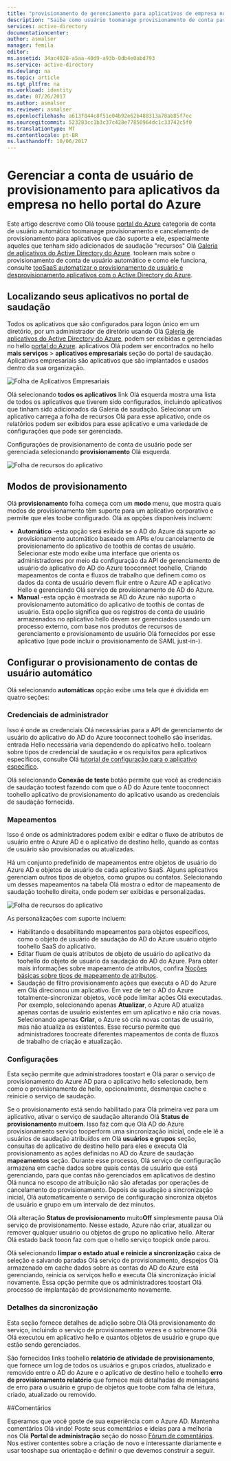 ```yaml
---
title: "provisionamento de gerenciamento para aplicativos de empresa no Active Directory do Azure de saudação do aaaUser | Microsoft Docs"
description: "Saiba como usuário toomanage provisionamento de conta para aplicativos de empresa usando Olá Active Directory do Azure"
services: active-directory
documentationcenter: 
author: asmalser
manager: femila
editor: 
ms.assetid: 34ac4028-a5aa-40d9-a93b-0db4e0abd793
ms.service: active-directory
ms.devlang: na
ms.topic: article
ms.tgt_pltfrm: na
ms.workload: identity
ms.date: 07/26/2017
ms.author: asmalser
ms.reviewer: asmalser
ms.openlocfilehash: a613f844c8f51e04b92e62b488313a78ab85f7ec
ms.sourcegitcommit: 523283cc1b3c37c428e77850964dc1c33742c5f0
ms.translationtype: MT
ms.contentlocale: pt-BR
ms.lasthandoff: 10/06/2017
---
```

# <a name="managing-user-account-provisioning-for-enterprise-apps-in-hello-azure-portal"></a>Gerenciar a conta de usuário de provisionamento para aplicativos da empresa no hello portal do Azure
Este artigo descreve como Olá toouse [portal do Azure](https://portal.azure.com) categoria de conta de usuário automático toomanage provisionamento e cancelamento de provisionamento para aplicativos que dão suporte a ele, especialmente aqueles que tenham sido adicionados de saudação "recursos" Olá [Galeria de aplicativos do Active Directory do Azure](active-directory-appssoaccess-whatis.md#get-started-with-the-azure-ad-application-gallery). toolearn mais sobre o provisionamento de conta de usuário automático e como ele funciona, consulte [tooSaaS automatizar o provisionamento de usuário e desprovisionamento aplicativos com o Active Directory do Azure](active-directory-saas-app-provisioning.md).

## <a name="finding-your-apps-in-hello-portal"></a>Localizando seus aplicativos no portal de saudação
Todos os aplicativos que são configurados para logon único em um diretório, por um administrador de diretório usando Olá [Galeria de aplicativos do Active Directory do Azure](active-directory-appssoaccess-whatis.md#get-started-with-the-azure-ad-application-gallery), podem ser exibidas e gerenciadas no hello [portal do Azure](https://portal.azure.com). aplicativos Olá podem ser encontrados no hello **mais serviços** &gt; **aplicativos empresariais** seção do portal de saudação. Aplicativos empresariais são aplicativos que são implantados e usados dentro da sua organização.

![Folha de Aplicativos Empresariais][0]

Olá selecionando **todos os aplicativos** link Olá esquerda mostra uma lista de todos os aplicativos que tiverem sido configurados, incluindo aplicativos que tinham sido adicionados da Galeria de saudação. Selecionar um aplicativo carrega a folha de recursos Olá para esse aplicativo, onde os relatórios podem ser exibidos para esse aplicativo e uma variedade de configurações que pode ser gerenciada.

Configurações de provisionamento de conta de usuário pode ser gerenciada selecionando **provisionamento** Olá esquerda.

![Folha de recursos do aplicativo][1]

## <a name="provisioning-modes"></a>Modos de provisionamento
Olá **provisionamento** folha começa com um **modo** menu, que mostra quais modos de provisionamento têm suporte para um aplicativo corporativo e permite que eles toobe configurado. Olá as opções disponíveis incluem:

* **Automático** -esta opção será exibida se o AD do Azure dá suporte ao provisionamento automático baseado em APIs e/ou cancelamento de provisionamento do aplicativo de toothis de contas de usuário. Selecionar este modo exibe uma interface que orienta os administradores por meio da configuração da API de gerenciamento de usuário do aplicativo do AD do Azure tooconnect toohello, Criando mapeamentos de conta e fluxos de trabalho que definem como os dados da conta de usuário devem fluir entre o Azure AD e aplicativo Hello e gerenciando Olá serviço de provisionamento de AD do Azure.
* **Manual** -esta opção é mostrada se AD do Azure não suporta o provisionamento automático do aplicativo de toothis de contas de usuário. Esta opção significa que os registros de conta de usuário armazenados no aplicativo hello devem ser gerenciados usando um processo externo, com base nos produtos de recursos de gerenciamento e provisionamento de usuário Olá fornecidos por esse aplicativo (que pode incluir o provisionamento de SAML just-in-).

## <a name="configuring-automatic-user-account-provisioning"></a>Configurar o provisionamento de contas de usuário automático
Olá selecionando **automáticas** opção exibe uma tela que é dividida em quatro seções:

### <a name="admin-credentials"></a>Credenciais de administrador
Isso é onde as credenciais Olá necessárias para a API de gerenciamento de usuário do aplicativo do AD do Azure tooconnect toohello são inseridas. entrada Hello necessária varia dependendo do aplicativo hello. toolearn sobre tipos de credencial de saudação e os requisitos para aplicativos específicos, consulte Olá [tutorial de configuração para o aplicativo específico](active-directory-saas-app-provisioning.md#list-of-apps-that-support-automated-user-provisioning).

Olá selecionando **Conexão de teste** botão permite que você as credenciais de saudação tootest fazendo com que o AD do Azure tente tooconnect toohello aplicativo de provisionamento do aplicativo usando as credenciais de saudação fornecida.

### <a name="mappings"></a>Mapeamentos
Isso é onde os administradores podem exibir e editar o fluxo de atributos de usuário entre o Azure AD e o aplicativo de destino hello, quando as contas de usuário são provisionadas ou atualizadas.

Há um conjunto predefinido de mapeamentos entre objetos de usuário do Azure AD e objetos de usuário de cada aplicativo SaaS. Alguns aplicativos gerenciam outros tipos de objetos, como grupos ou contatos. Selecionando um desses mapeamentos na tabela Olá mostra o editor de mapeamento de saudação toohello direita, onde podem ser exibidas e personalizadas.

![Folha de recursos do aplicativo][2]

As personalizações com suporte incluem:

* Habilitando e desabilitando mapeamentos para objetos específicos, como o objeto de usuário de saudação do AD do Azure usuário objeto toohello SaaS do aplicativo.
* Editar fluam de quais atributos de objeto de usuário do aplicativo da toohello do objeto de usuário da saudação do AD do Azure. Para obter mais informações sobre mapeamento de atributos, confira [Noções básicas sobre tipos de mapeamento de atributos](active-directory-saas-customizing-attribute-mappings.md#understanding-attribute-mapping-types).
* Saudação de filtro provisionamento ações que executa o AD do Azure em Olá direcionou um aplicativo. Em vez de ter o AD do Azure totalmente-sincronizar objetos, você pode limitar ações Olá executadas. Por exemplo, selecionando apenas **Atualizar**, o Azure AD atualiza apenas contas de usuário existentes em um aplicativo e não cria novas. Selecionando apenas **Criar**, o Azure só cria novas contas de usuário, mas não atualiza as existentes. Esse recurso permite que administradores toocreate diferentes mapeamentos de conta de fluxos de trabalho de criação e atualização.

### <a name="settings"></a>Configurações
Esta seção permite que administradores toostart e Olá parar o serviço de provisionamento do Azure AD para o aplicativo hello selecionado, bem como o provisionamento de hello, opcionalmente, desmarque cache e reinicie o serviço de saudação.

Se o provisionamento está sendo habilitado para Olá primeira vez para um aplicativo, ativar o serviço de saudação alterando Olá **Status de provisionamento** muito**em**. Isso faz com que Olá AD do Azure provisionamento serviço tooperform uma sincronização inicial, onde ele lê a usuários de saudação atribuídos em Olá **usuários e grupos** seção, consultas de aplicativo de destino hello para eles e executa Olá provisionamento as ações definidas no AD do Azure de saudação **mapeamentos** seção. Durante esse processo, Olá serviço de configuração armazena em cache dados sobre quais contas de usuário que está gerenciando, para que contas não gerenciados em aplicativos de destino Olá nunca no escopo de atribuição não são afetadas por operações de cancelamento do provisionamento. Depois de saudação a sincronização inicial, Olá automaticamente o serviço de configuração sincroniza objetos de usuário e grupo em um intervalo de dez minutos.

Olá alteração **Status de provisionamento** muito**Off** simplesmente pausa Olá serviço de provisionamento. Nesse estado, Azure não criar, atualizar ou remover qualquer usuário ou objetos de grupo no aplicativo hello. Alterar Olá estado back tooon faz com que o hello serviço toopick onde parou.

Olá selecionando **limpar o estado atual e reinicie a sincronização** caixa de seleção e salvando paradas Olá serviço de provisionamento, despejos Olá armazenado em cache dados sobre as contas do AD do Azure está gerenciando, reinicia os serviços hello e executa Olá sincronização inicial novamente. Essa opção permite que os administradores toostart Olá processo de implantação de provisionamento novamente.

### <a name="synchronization-details"></a>Detalhes da sincronização
Esta seção fornece detalhes de adição sobre Olá Olá provisionamento de serviço, incluindo o serviço de provisionamento vezes e o sobrenome Olá Olá executou em aplicativo hello e quantos objetos de usuário e grupo que estão sendo gerenciados.

São fornecidos links toohello **relatório de atividade de provisionamento**, que fornece um log de todos os usuários e grupos criados, atualizado e removido entre o AD do Azure e o aplicativo de destino hello e toohello **erro de provisionamento relatório** que fornece mais detalhadas de mensagens de erro para o usuário e grupo de objetos que toobe com falha de leitura, criado, atualizado ou removido. 

##<a name="feedback"></a>Comentários

Esperamos que você goste de sua experiência com o Azure AD. Mantenha comentários Olá vindo! Poste seus comentários e ideias para a melhoria nos Olá **Portal de administração** seção do nosso [Fórum de comentários](https://feedback.azure.com/forums/169401-azure-active-directory/category/162510-admin-portal).  Nos estiver contentes sobre a criação de novo e interessante diariamente e usar tooshape sua orientação e definir o que devemos construir a seguir.


[0]: ./media/active-directory-enterprise-apps-manage-provisioning/enterprise-apps-blade.PNG
[1]: ./media/active-directory-enterprise-apps-manage-provisioning/enterprise-apps-provisioning.PNG
[2]: ./media/active-directory-enterprise-apps-manage-provisioning/enterprise-apps-provisioning-mapping.PNG
